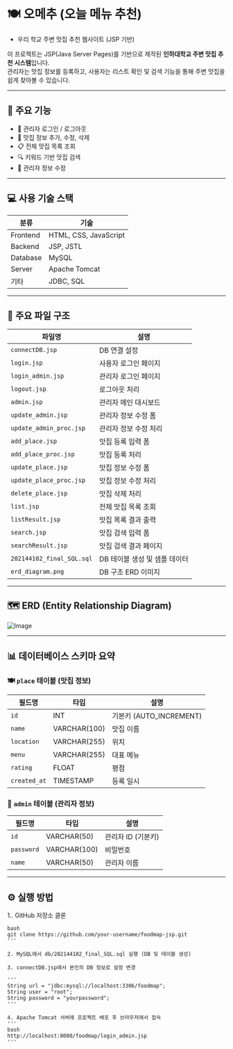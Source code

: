 # 🍽️ 오메추 (오늘 메뉴 추천) 
- 우리 학교 주변 맛집 추천 웹사이트 (JSP 기반)

이 프로젝트는 JSP(Java Server Pages)를 기반으로 제작된 **인하대학교 주변 맛집 추천 시스템**입니다.  
관리자는 맛집 정보를 등록하고, 사용자는 리스트 확인 및 검색 기능을 통해 주변 맛집을 쉽게 찾아볼 수 있습니다.

---

## 📌 주요 기능

- 🔐 관리자 로그인 / 로그아웃
- 🧾 맛집 정보 추가, 수정, 삭제
- 📋 전체 맛집 목록 조회
- 🔍 키워드 기반 맛집 검색
- 👤 관리자 정보 수정

---

## 💻 사용 기술 스택

| 분류 | 기술 |
|------|------|
| Frontend | HTML, CSS, JavaScript |
| Backend | JSP, JSTL |
| Database | MySQL |
| Server | Apache Tomcat |
| 기타 | JDBC, SQL |

---

## 📁 주요 파일 구조

| 파일명 | 설명 |
|--------|------|
| `connectDB.jsp` | DB 연결 설정 |
| `login.jsp` | 사용자 로그인 페이지 |
| `login_admin.jsp` | 관리자 로그인 페이지 |
| `logout.jsp` | 로그아웃 처리 |
| `admin.jsp` | 관리자 메인 대시보드 |
| `update_admin.jsp` | 관리자 정보 수정 폼 |
| `update_admin_proc.jsp` | 관리자 정보 수정 처리 |
| `add_place.jsp` | 맛집 등록 입력 폼 |
| `add_place_proc.jsp` | 맛집 등록 처리 |
| `update_place.jsp` | 맛집 정보 수정 폼 |
| `update_place_proc.jsp` | 맛집 정보 수정 처리 |
| `delete_place.jsp` | 맛집 삭제 처리 |
| `list.jsp` | 전체 맛집 목록 조회 |
| `listResult.jsp` | 맛집 목록 결과 출력 |
| `search.jsp` | 맛집 검색 입력 폼 |
| `searchResult.jsp` | 맛집 검색 결과 페이지 |
| `202144102_final_SQL.sql` | DB 테이블 생성 및 샘플 데이터 |
| `erd_diagram.png` | DB 구조 ERD 이미지 |

---

## 🗺️ ERD (Entity Relationship Diagram)

![Image](https://github.com/user-attachments/assets/19483602-de26-4d4b-aaa2-a93252d4c513)

---

## 📊 데이터베이스 스키마 요약

### 🍽️ `place` 테이블 (맛집 정보)

| 필드명 | 타입 | 설명 |
|--------|------|------|
| `id` | INT | 기본키 (AUTO_INCREMENT) |
| `name` | VARCHAR(100) | 맛집 이름 |
| `location` | VARCHAR(255) | 위치 |
| `menu` | VARCHAR(255) | 대표 메뉴 |
| `rating` | FLOAT | 평점 |
| `created_at` | TIMESTAMP | 등록 일시 |

### 👤 `admin` 테이블 (관리자 정보)

| 필드명 | 타입 | 설명 |
|--------|------|------|
| `id` | VARCHAR(50) | 관리자 ID (기본키) |
| `password` | VARCHAR(100) | 비밀번호 |
| `name` | VARCHAR(50) | 관리자 이름 |

---

## ⚙️ 실행 방법

1.. GitHub 저장소 클론
```
bash
git clone https://github.com/your-username/foodmap-jsp.git
'''

2. MySQL에서 db/202144102_final_SQL.sql 실행 (DB 및 테이블 생성)

3. connectDB.jsp에서 본인의 DB 정보로 설정 변경

'''
String url = "jdbc:mysql://localhost:3306/foodmap";
String user = "root";
String password = "yourpassword";
'''

4. Apache Tomcat 서버에 프로젝트 배포 후 브라우저에서 접속
'''
bash
http://localhost:8080/foodmap/login_admin.jsp
'''
